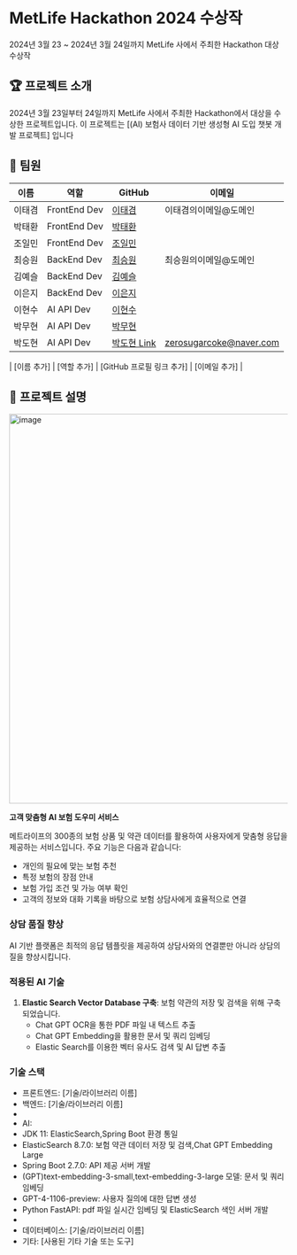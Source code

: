 # MetLife Hackathon 2024 수상작

2024년 3월 23 ~ 2024년 3월 24일까지 MetLife 사에서 주최한 Hackathon 대상 수상작 

## 🏆 프로젝트 소개
2024년 3월 23일부터 24일까지 MetLife 사에서 주최한 Hackathon에서 대상을 수상한 프로젝트입니다. 이 프로젝트는 [(AI) 보험사 데이터 기반 생성형 AI 도입 챗봇 개발 프로젝트] 입니다

## 👥 팀원

| 이름   | 역할 | GitHub                                           | 이메일                |
|--------|------|--------------------------------------------------|-----------------------|
| 이태겸 | FrontEnd Dev  | [이태겸](https://github.com/홍길동의GitHubID)  | 이태겸의이메일@도메인 |
| 박태환 | FrontEnd Dev | [박태환]() |  |
| 조일민 | FrontEnd Dev | [조일민]() |  |
| 최승원 | BackEnd Dev | [최승원](https://github.com/김철수의GitHubID)  | 최승원의이메일@도메인 |
| 김예슬 | BackEnd Dev | [김예슬]() |  |
| 이은지 | BackEnd Dev | [이은지]() |  |
| 이현수 | AI API Dev | [이현수]() |  |
| 박무현 | AI API Dev | [박무현]() |  |
| 박도현 | AI API Dev | [박도현 Link](https://dhparkland.site/) | zerosugarcoke@naver.com |

| [이름 추가] | [역할 추가] | [GitHub 프로필 링크 추가]                       | [이메일 추가]         |


## 🎨 프로젝트 설명
<img width="704" alt="image" src="https://github.com/MetLife-Hackathon/MetLife-Hackathon/assets/37052379/4e53754e-6399-4542-9a4a-300a9a19b761">


**고객 맞춤형 AI 보험 도우미 서비스**

메트라이프의 300종의 보험 상품 및 약관 데이터를 활용하여 사용자에게 맞춤형 응답을 제공하는 서비스입니다. 주요 기능은 다음과 같습니다:

- 개인의 필요에 맞는 보험 추천
- 특정 보험의 장점 안내
- 보험 가입 조건 및 가능 여부 확인
- 고객의 정보와 대화 기록을 바탕으로 보험 상담사에게 효율적으로 연결

### 상담 품질 향상

AI 기반 플랫폼은 최적의 응답 템플릿을 제공하여 상담사와의 연결뿐만 아니라 상담의 질을 향상시킵니다.

### 적용된 AI 기술

1. **Elastic Search Vector Database 구축**: 보험 약관의 저장 및 검색을 위해 구축되었습니다.
    - Chat GPT OCR을 통한 PDF 파일 내 텍스트 추출
    - Chat GPT Embedding을 활용한 문서 및 쿼리 임베딩
    - Elastic Search를 이용한 벡터 유사도 검색 및 AI 답변 추출
  
### 기술 스택

- 프론트엔드: [기술/라이브러리 이름]
- 백엔드: [기술/라이브러리 이름]
- 
- AI:
- JDK 11: ElasticSearch,Spring Boot 환경 통일
- ElasticSearch 8.7.0: 보험 약관 데이터 저장 및 검색,Chat GPT Embedding Large
- Spring Boot 2.7.0: API 제공 서버 개발
- (GPT)text-embedding-3-small,text-embedding-3-large 모델: 문서 및 쿼리 임베딩
- GPT-4-1106-preview: 사용자 질의에 대한 답변 생성
- Python FastAPI: pdf 파일 실시간 임베딩 및 ElasticSearch 색인 서버 개발
- 
- 데이터베이스: [기술/라이브러리 이름]
- 기타: [사용된 기타 기술 또는 도구]
